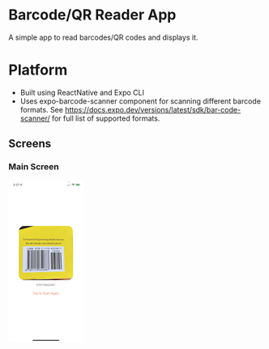 # Barcode/QR Reader App

A simple app to read barcodes/QR codes and displays it.

# Platform

- Built using ReactNative and Expo CLI
- Uses expo-barcode-scanner component for scanning different barcode formats. See https://docs.expo.dev/versions/latest/sdk/bar-code-scanner/ for full list of supported formats.

## Screens

### Main Screen

![Scanner Screenshot](images/screen_scan_01.png)
